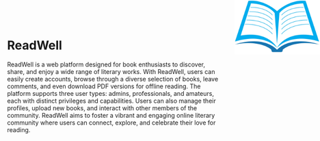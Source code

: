 # ReadWell <div style="position: absolute; top: 0; right: 0;"> <img src="./site-logo.jpg" alt="ReadWell Logo" width="200"/> </div>





ReadWell is a web platform designed for book enthusiasts to discover, share, and enjoy a wide range of literary works. With ReadWell, users can easily create accounts, browse through a diverse selection of books, leave comments, and even download PDF versions for offline reading. The platform supports three user types: admins, professionals, and amateurs, each with distinct privileges and capabilities. Users can also manage their profiles, upload new books, and interact with other members of the community. ReadWell aims to foster a vibrant and engaging online literary community where users can connect, explore, and celebrate their love for reading.
